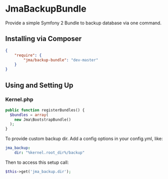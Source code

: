 # JmaBackupBundle

Provide a simple Symfony 2 Bundle to backup database via one command.

## Installing via Composer
```json
{
    "require": {
        "jma/backup-bundle": "dev-master"
    }
}
```

## Using and Setting Up

### Kernel.php

```php
public function registerBundles() {
  $bundles = array(
    new Jma\BootstrapBundle()
  );
}
```

To provide custom backup dir. Add a config options in your config.yml, like:

```yaml
jma_backup:
    dir: "%kernel.root_dir%/backup"
```

Then to access this setup call:

```php
$this->get('jma_backup.dir');
```